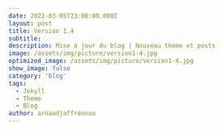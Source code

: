 ```yaml
---
date: 2022-03-05T23:00:00.000Z
layout: post
title: Version 1.4
subtitle: 
description: Mise à jour du blog | Nouveau thème et posts
image: /assets/img/picture/version1-4.jpg
optimized_image: /assets/img/picture/version1-4.jpg
show_image: false
category: 'blog'
tags:
  - Jekyll
  - Theme
  - Blog
author: arnaudjaffrennou
---
```


